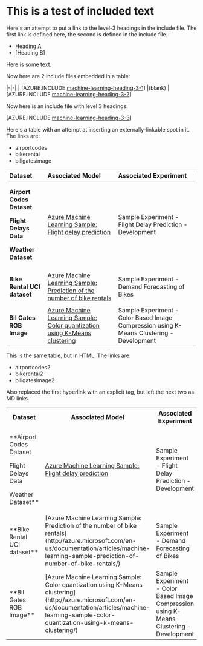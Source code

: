 # This is a test of included text

Here's an attempt to put a link to the level-3 headings in the include file. The first link is defined here, the second is defined in the include file.

- [Heading A]
- [Heading B]

[Heading A]: #heading-a

Here is some text.

Now here are 2 include files embedded in a table:

|-|-|
| [AZURE.INCLUDE [machine-learning-heading-3-1](../includes/machine-learning-heading-3-1.md)] |(blank)
| [AZURE.INCLUDE [machine-learning-heading-3-2](../includes/machine-learning-heading-3-2.md)]

Now here is an include file with level 3 headings:

[AZURE.INCLUDE [machine-learning-heading-3-3](../includes/machine-learning-heading-3-3.md)]


Here's a table with an attempt at inserting an externally-linkable spot in it. The links are:

- airportcodes
- bikerental
- billgatesimage

| Dataset | Associated Model | Associated Experiment |
|:------- |:---------------- |:--------------------- |
| <p ID=airportcodes>**Airport Codes Dataset <p> Flight Delays Data <p> Weather Dataset** | [Azure Machine Learning Sample: Flight delay prediction](http://azure.microsoft.com/en-us/documentation/articles/machine-learning-sample-flight-delay-prediction/) | Sample Experiment - Flight Delay Prediction - Development |
| <p ID=bikerental>**Bike Rental UCI dataset** | [Azure Machine Learning Sample: Prediction of the number of bike rentals](http://azure.microsoft.com/en-us/documentation/articles/machine-learning-sample-prediction-of-number-of-bike-rentals/) | Sample Experiment - Demand Forecasting of Bikes |
| <p ID=billgatesimage>**Bil Gates RGB Image** | [Azure Machine Learning Sample: Color quantization using K-Means clustering](http://azure.microsoft.com/en-us/documentation/articles/machine-learning-sample-color-quantization-using-k-means-clustering/) | Sample Experiment - Color Based Image Compression using K-Means Clustering - Development |
 
This is the same table, but in HTML. The links are:

- airportcodes2
- bikerental2
- billgatesimage2

Also replaced the first hyperlink with an explicit <a> tag, but left the next two as MD links. 

<table>

<tr><th>Dataset</th>
<th>Associated Model</th>
<th>Associated Experiment</th>
</tr>

<tr><td><p ID=airportcodes2>**Airport Codes Dataset <p> Flight Delays Data <p> Weather Dataset**</td>
<td><a href="http://azure.microsoft.com/en-us/documentation/articles/machine-learning-sample-flight-delay-prediction/">Azure Machine Learning Sample: Flight delay prediction</a></td>
<td>Sample Experiment - Flight Delay Prediction - Development</td>
</tr>

<tr><td><p ID=bikerental2>**Bike Rental UCI dataset**</td>
<td>[Azure Machine Learning Sample: Prediction of the number of bike rentals](http://azure.microsoft.com/en-us/documentation/articles/machine-learning-sample-prediction-of-number-of-bike-rentals/)</td>
<td>Sample Experiment - Demand Forecasting of Bikes</td>
</tr>

<tr><td><p ID=billgatesimage2>**Bil Gates RGB Image**</td>
<td>[Azure Machine Learning Sample: Color quantization using K-Means clustering](http://azure.microsoft.com/en-us/documentation/articles/machine-learning-sample-color-quantization-using-k-means-clustering/)</td>
<td>Sample Experiment - Color Based Image Compression using K-Means Clustering - Development</td>
</tr>

</table>
